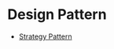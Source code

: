 # Design Pattern
- [Strategy Pattern](https://github.com/bkjeon1614/java-example-code/tree/master/design-pattern/strategy-pattern.md)
